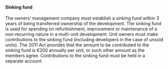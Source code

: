 ####  **Sinking fund**

The owners’ management company must establish a sinking fund within 3 years of
being transferred ownership of the development. The sinking fund is used for
spending on refurbishment, improvement or maintenance of a non-recurring
nature in a multi-unit development. Unit owners must make contributions to the
sinking fund (including developers in the case of unsold units). The 2011 Act
provides that the amount to be contributed to the sinking fund is €200
annually per unit, or such other amount as the members agree. Contributions to
the sinking fund must be held in a separate account.
